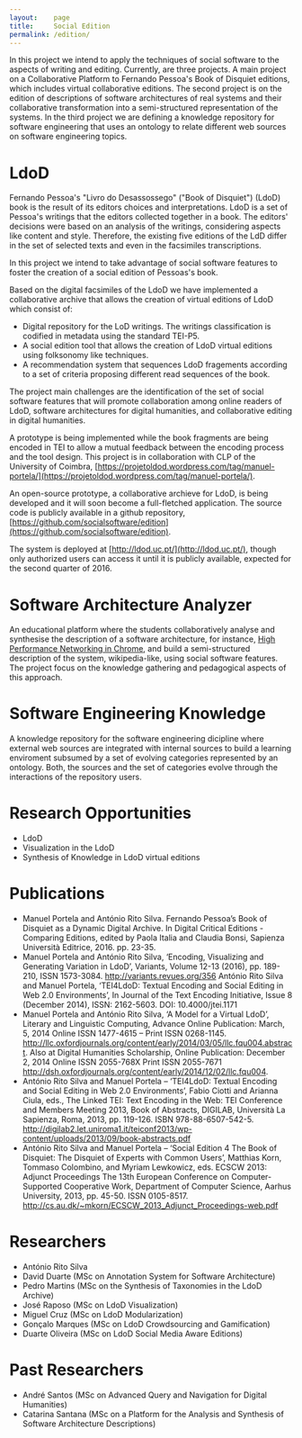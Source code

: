 ```yaml
---
layout:    page
title:     Social Edition
permalink: /edition/
---
```


In this project we intend to apply the techniques of social software to the aspects of writing and editing. Currently, are three projects. A main project on a Collaborative Platform to Fernando Pessoa's Book of Disquiet editions, which includes virtual collaborative editions. The second project is on the edition of descriptions of software architectures of real systems and their collaborative transformation into a semi-structured representation of the systems. In the third project we are defining a knowledge repository for software engineering that uses an ontology to relate different web sources on software engineering topics.

# LdoD

Fernando Pessoa's "Livro do Desassossego" ("Book of Disquiet") (LdoD) book is the result of its editors choices and interpretations. LdoD is a set of Pessoa's writings that the editors collected together in a book. The editors' decisions were based on an analysis of the writings, considering aspects like content and style. Therefore, the existing five editions of the LdD differ in the set of selected texts and even in the facsimiles transcriptions.

In this project we intend to take advantage of social software features to foster the creation of a social edition of Pessoas's book.

Based on the digital facsimiles of the LdoD we have implemented a collaborative archive that allows the creation of virtual editions of LdoD which consist of:

- Digital repository for the LoD writings. The writings classification is codified in metadata using the standard TEI-P5. 
- A social edition tool that allows the creation of LdoD virtual editions using folksonomy like techniques.
- A recommendation system that sequences LdoD fragements according to a set of criteria proposing different read sequences of the book.

The project main challenges are the identification of the set of social software features that will promote collaboration among online readers of LdoD, software architectures for digital humanities, and collaborative editing in digital humanities.

A prototype is being implemented while the book fragments are being encoded in TEI to allow a mutual feedback between the encoding process and the tool design.
This project is in collaboration with CLP of the University of Coimbra, [https://projetoldod.wordpress.com/tag/manuel-portela/](https://projetoldod.wordpress.com/tag/manuel-portela/).

An open-source prototype, a collaborative archieve for LdoD, is being developed and it will soon become a full-fletched application. The source code is publicly available in a github repository, [https://github.com/socialsoftware/edition](https://github.com/socialsoftware/edition).

The system is deployed at [http://ldod.uc.pt/](http://ldod.uc.pt/), though only authorized users can access it until it is publicly available, expected for the second quarter of 2016.

# Software Architecture Analyzer

An educational platform where the students collaboratively analyse and synthesise the description of a software architecture, for instance, [High Performance Networking in Chrome](http://aosabook.org/en/posa/high-performance-networking-in-chrome.html), and build a semi-structured description of the system, wikipedia-like, using social software features. The project focus on the knowledge gathering and pedagogical aspects of this approach.

# Software Engineering Knowledge

A knowledge repository for the software engineering dicipline where external web sources are integrated with internal sources to build a learning enviroment subsumed by a set of evolving categories represented by an ontology. Both, the sources and the set of categories evolve through the interactions of the repository users.

# Research Opportunities

- LdoD
 - Visualization in the LdoD
 - Synthesis of Knowledge in LdoD virtual editions

# Publications

- Manuel Portela and António Rito Silva. Fernando Pessoa’s Book of Disquiet as a Dynamic Digital Archive. In Digital Critical Editions - Comparing Editions, edited by Paola Italia and Claudia Bonsi, Sapienza Università Editrice, 2016. pp. 23-35.
- Manuel Portela and António Rito Silva, ‘Encoding, Visualizing and Generating Variation in LdoD’, Variants, Volume 12-13 (2016), pp. 189-210, ISSN 1573-3084. http://variants.revues.org/356
António Rito Silva and Manuel Portela, ‘TEI4LdoD: Textual Encoding and Social Editing in Web 2.0 Environments’, In Journal of the Text Encoding Initiative, Issue 8 (December 2014), ISSN: 2162-5603. DOI: 10.4000/jtei.1171
- Manuel Portela and António Rito Silva, ‘A Model for a Virtual LdoD’, Literary and Linguistic Computing, Advance Online Publication: March, 5, 2014 Online ISSN 1477-4615 – Print ISSN 0268-1145. http://llc.oxfordjournals.org/content/early/2014/03/05/llc.fqu004.abstract. Also at Digital Humanities Scholarship, Online Publication: December 2, 2014 Online ISSN 2055-768X Print ISSN 2055-7671 http://dsh.oxfordjournals.org/content/early/2014/12/02/llc.fqu004.
- António Rito Silva and Manuel Portela – ‘TEI4LdoD: Textual Encoding and Social Editing in Web 2.0 Environments’, Fabio Ciotti and Arianna Ciula, eds., The Linked TEI: Text Encoding in the Web: TEI Conference and Members Meeting 2013, Book of Abstracts, DIGILAB, Università La Sapienza, Roma, 2013, pp. 119-126. ISBN 978-88-6507-542-5. http://digilab2.let.uniroma1.it/teiconf2013/wp-content/uploads/2013/09/book-abstracts.pdf
- António Rito Silva and Manuel Portela – ‘Social Edition 4 The Book of Disquiet: The Disquiet of Experts with Common Users’, Matthias Korn, Tommaso Colombino, and Myriam Lewkowicz, eds. ECSCW 2013: Adjunct Proceedings The 13th European Conference on Computer-Supported Cooperative Work, Department of Computer Science, Aarhus University, 2013, pp. 45-50. ISSN 0105-8517. http://cs.au.dk/~mkorn/ECSCW_2013_Adjunct_Proceedings-web.pdf

# Researchers

- António Rito Silva
- David Duarte (MSc on Annotation System for Software Architecture)
- Pedro Martins (MSc on the Synthesis of Taxonomies in the LdoD Archive)
- José Raposo (MSc on LdoD Visualization)
- Miguel Cruz (MSc on LdoD Modularization)
- Gonçalo Marques (MSc on LdoD Crowdsourcing and Gamification)
- Duarte Oliveira (MSc on LdoD Social Media Aware Editions)


# Past Researchers

- André Santos (MSc on Advanced Query and Navigation for Digital Humanities)
- Catarina Santana (MSc on a Platform for the Analysis and Synthesis of Software Architecture Descriptions)

